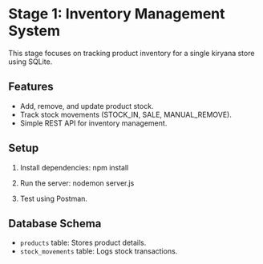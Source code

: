 # Stage 1: Inventory Management System

This stage focuses on tracking product inventory for a single kiryana store using SQLite.

## Features

- Add, remove, and update product stock.
- Track stock movements (STOCK_IN, SALE, MANUAL_REMOVE).
- Simple REST API for inventory management.

## Setup

1. Install dependencies:
   npm install

2. Run the server:
   nodemon server.js

3. Test using Postman.

## Database Schema

- `products` table: Stores product details.
- `stock_movements` table: Logs stock transactions.

